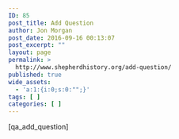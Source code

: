 ```yaml
---
ID: 85
post_title: Add Question
author: Jon Morgan
post_date: 2016-09-16 00:13:07
post_excerpt: ""
layout: page
permalink: >
  http://www.shepherdhistory.org/add-question/
published: true
wide_assets:
  - 'a:1:{i:0;s:0:"";}'
tags: [ ]
categories: [ ]
---
```

[qa_add_question]